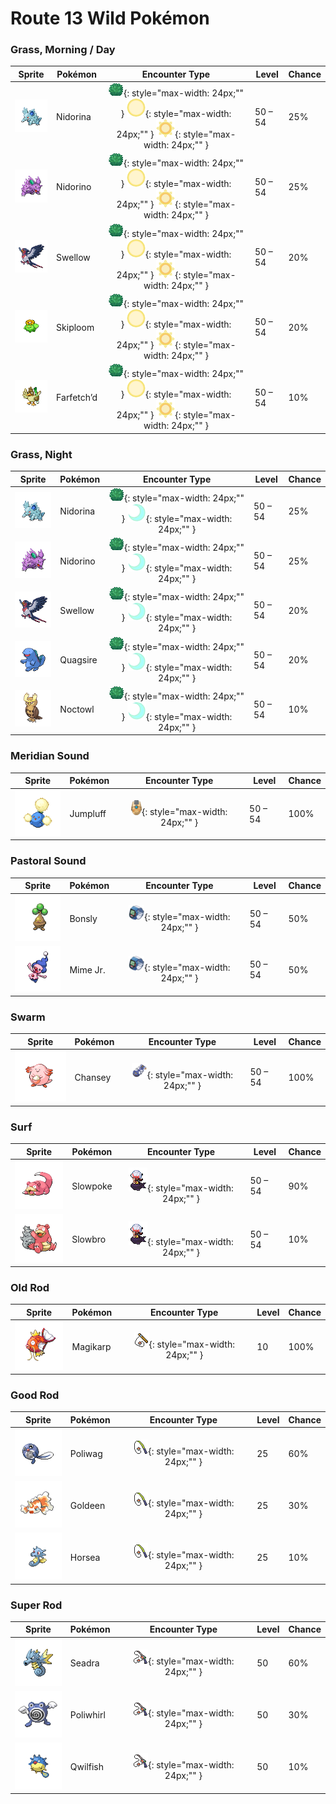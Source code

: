 # Route 13 Wild Pokémon

### Grass, Morning / Day

| Sprite | Pokémon | Encounter Type | Level | Chance |
|:------:|---------|:--------------:|-------|--------|
| ![Nidorina](../../assets/sprites/nidorina/front.gif "Nidorina") | Nidorina | ![Grass](../../assets/encounter_types/grass.png "Grass"){: style="max-width: 24px;"" } ![Morning](../../assets/encounter_types/morning.png "Morning"){: style="max-width: 24px;"" } ![Day](../../assets/encounter_types/day.png "Day"){: style="max-width: 24px;"" } | 50 – 54 | 25% |
| ![Nidorino](../../assets/sprites/nidorino/front.gif "Nidorino") | Nidorino | ![Grass](../../assets/encounter_types/grass.png "Grass"){: style="max-width: 24px;"" } ![Morning](../../assets/encounter_types/morning.png "Morning"){: style="max-width: 24px;"" } ![Day](../../assets/encounter_types/day.png "Day"){: style="max-width: 24px;"" } | 50 – 54 | 25% |
| ![Swellow](../../assets/sprites/swellow/front.gif "Swellow") | Swellow | ![Grass](../../assets/encounter_types/grass.png "Grass"){: style="max-width: 24px;"" } ![Morning](../../assets/encounter_types/morning.png "Morning"){: style="max-width: 24px;"" } ![Day](../../assets/encounter_types/day.png "Day"){: style="max-width: 24px;"" } | 50 – 54 | 20% |
| ![Skiploom](../../assets/sprites/skiploom/front.gif "Skiploom") | Skiploom | ![Grass](../../assets/encounter_types/grass.png "Grass"){: style="max-width: 24px;"" } ![Morning](../../assets/encounter_types/morning.png "Morning"){: style="max-width: 24px;"" } ![Day](../../assets/encounter_types/day.png "Day"){: style="max-width: 24px;"" } | 50 – 54 | 20% |
| ![Farfetch’d](../../assets/sprites/farfetchd/front.gif "Farfetch’d") | Farfetch’d | ![Grass](../../assets/encounter_types/grass.png "Grass"){: style="max-width: 24px;"" } ![Morning](../../assets/encounter_types/morning.png "Morning"){: style="max-width: 24px;"" } ![Day](../../assets/encounter_types/day.png "Day"){: style="max-width: 24px;"" } | 50 – 54 | 10% |

### Grass, Night

| Sprite | Pokémon | Encounter Type | Level | Chance |
|:------:|---------|:--------------:|-------|--------|
| ![Nidorina](../../assets/sprites/nidorina/front.gif "Nidorina") | Nidorina | ![Grass](../../assets/encounter_types/grass.png "Grass"){: style="max-width: 24px;"" } ![Night](../../assets/encounter_types/night.png "Night"){: style="max-width: 24px;"" } | 50 – 54 | 25% |
| ![Nidorino](../../assets/sprites/nidorino/front.gif "Nidorino") | Nidorino | ![Grass](../../assets/encounter_types/grass.png "Grass"){: style="max-width: 24px;"" } ![Night](../../assets/encounter_types/night.png "Night"){: style="max-width: 24px;"" } | 50 – 54 | 25% |
| ![Swellow](../../assets/sprites/swellow/front.gif "Swellow") | Swellow | ![Grass](../../assets/encounter_types/grass.png "Grass"){: style="max-width: 24px;"" } ![Night](../../assets/encounter_types/night.png "Night"){: style="max-width: 24px;"" } | 50 – 54 | 20% |
| ![Quagsire](../../assets/sprites/quagsire/front.gif "Quagsire") | Quagsire | ![Grass](../../assets/encounter_types/grass.png "Grass"){: style="max-width: 24px;"" } ![Night](../../assets/encounter_types/night.png "Night"){: style="max-width: 24px;"" } | 50 – 54 | 20% |
| ![Noctowl](../../assets/sprites/noctowl/front.gif "Noctowl") | Noctowl | ![Grass](../../assets/encounter_types/grass.png "Grass"){: style="max-width: 24px;"" } ![Night](../../assets/encounter_types/night.png "Night"){: style="max-width: 24px;"" } | 50 – 54 | 10% |

### Meridian Sound

| Sprite | Pokémon | Encounter Type | Level | Chance |
|:------:|---------|:--------------:|-------|--------|
| ![Jumpluff](../../assets/sprites/jumpluff/front.gif "Jumpluff") | Jumpluff | ![Meridian Sound](../../assets/encounter_types/meridian_sound.png "Meridian Sound"){: style="max-width: 24px;"" } | 50 – 54 | 100% |

### Pastoral Sound

| Sprite | Pokémon | Encounter Type | Level | Chance |
|:------:|---------|:--------------:|-------|--------|
| ![Bonsly](../../assets/sprites/bonsly/front.gif "Bonsly") | Bonsly | ![Pastoral Sound](../../assets/encounter_types/pastoral_sound.png "Pastoral Sound"){: style="max-width: 24px;"" } | 50 – 54 | 50% |
| ![Mime Jr.](../../assets/sprites/mime-jr/front.gif "Mime Jr.") | Mime Jr. | ![Pastoral Sound](../../assets/encounter_types/pastoral_sound.png "Pastoral Sound"){: style="max-width: 24px;"" } | 50 – 54 | 50% |

### Swarm

| Sprite | Pokémon | Encounter Type | Level | Chance |
|:------:|---------|:--------------:|-------|--------|
| ![Chansey](../../assets/sprites/chansey/front.gif "Chansey") | Chansey | ![Swarm](../../assets/encounter_types/swarm.png "Swarm"){: style="max-width: 24px;"" } | 50 – 54 | 100% |

### Surf

| Sprite | Pokémon | Encounter Type | Level | Chance |
|:------:|---------|:--------------:|-------|--------|
| ![Slowpoke](../../assets/sprites/slowpoke/front.gif "Slowpoke") | Slowpoke | ![Surf](../../assets/encounter_types/surf.png "Surf"){: style="max-width: 24px;"" } | 50 – 54 | 90% |
| ![Slowbro](../../assets/sprites/slowbro/front.gif "Slowbro") | Slowbro | ![Surf](../../assets/encounter_types/surf.png "Surf"){: style="max-width: 24px;"" } | 50 – 54 | 10% |

### Old Rod

| Sprite | Pokémon | Encounter Type | Level | Chance |
|:------:|---------|:--------------:|-------|--------|
| ![Magikarp](../../assets/sprites/magikarp/front.gif "Magikarp") | Magikarp | ![Old Rod](../../assets/encounter_types/old_rod.png "Old Rod"){: style="max-width: 24px;"" } | 10 | 100% |

### Good Rod

| Sprite | Pokémon | Encounter Type | Level | Chance |
|:------:|---------|:--------------:|-------|--------|
| ![Poliwag](../../assets/sprites/poliwag/front.gif "Poliwag") | Poliwag | ![Good Rod](../../assets/encounter_types/good_rod.png "Good Rod"){: style="max-width: 24px;"" } | 25 | 60% |
| ![Goldeen](../../assets/sprites/goldeen/front.gif "Goldeen") | Goldeen | ![Good Rod](../../assets/encounter_types/good_rod.png "Good Rod"){: style="max-width: 24px;"" } | 25 | 30% |
| ![Horsea](../../assets/sprites/horsea/front.gif "Horsea") | Horsea | ![Good Rod](../../assets/encounter_types/good_rod.png "Good Rod"){: style="max-width: 24px;"" } | 25 | 10% |

### Super Rod

| Sprite | Pokémon | Encounter Type | Level | Chance |
|:------:|---------|:--------------:|-------|--------|
| ![Seadra](../../assets/sprites/seadra/front.gif "Seadra") | Seadra | ![Super Rod](../../assets/encounter_types/super_rod.png "Super Rod"){: style="max-width: 24px;"" } | 50 | 60% |
| ![Poliwhirl](../../assets/sprites/poliwhirl/front.gif "Poliwhirl") | Poliwhirl | ![Super Rod](../../assets/encounter_types/super_rod.png "Super Rod"){: style="max-width: 24px;"" } | 50 | 30% |
| ![Qwilfish](../../assets/sprites/qwilfish/front.gif "Qwilfish") | Qwilfish | ![Super Rod](../../assets/encounter_types/super_rod.png "Super Rod"){: style="max-width: 24px;"" } | 50 | 10% |


